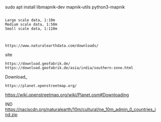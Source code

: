 


sudo apt install libmapnik-dev mapnik-utils python3-mapnik








```

Large scale data, 1:10m
Medium scale data, 1:50m
Small scale data, 1:110m



https://www.naturalearthdata.com/downloads/

```


site 


```
https://download.geofabrik.de/
https://download.geofabrik.de/asia/india/southern-zone.html

```



Download_


```
https://planet.openstreetmap.org/

```


https://wiki.openstreetmap.org/wiki/Planet.osm#Downloading






IND
https://naciscdn.org/naturalearth/10m/cultural/ne_10m_admin_0_countries_ind.zip


